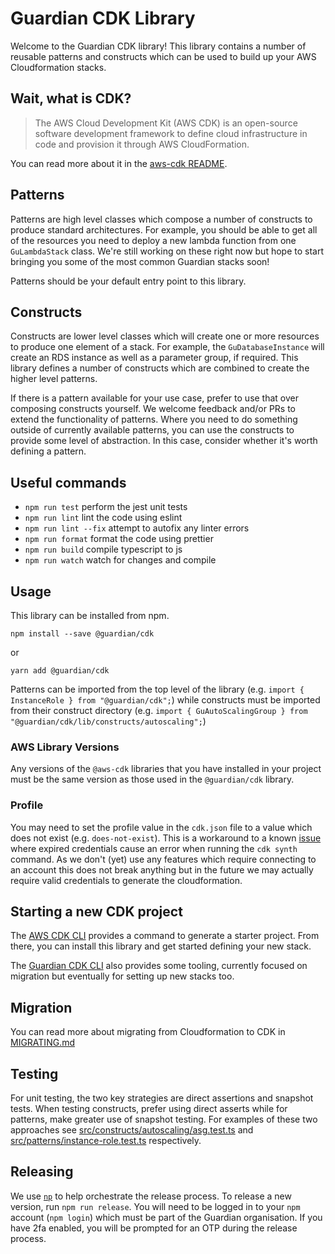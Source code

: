 # Guardian CDK Library

Welcome to the Guardian CDK library! This library contains a number of reusable patterns and constructs which can be used to build up your AWS Cloudformation stacks.

## Wait, what is CDK?

> The AWS Cloud Development Kit (AWS CDK) is an open-source software development framework to define cloud infrastructure in code and provision it through AWS CloudFormation.

You can read more about it in the [aws-cdk README](https://github.com/aws/aws-cdk).

## Patterns

Patterns are high level classes which compose a number of constructs to produce standard architectures. For example, you should be able to get all of the resources you need to deploy a new lambda function from one `GuLambdaStack` class. We're still working on these right now but hope to start bringing you
some of the most common Guardian stacks soon!

Patterns should be your default entry point to this library.

## Constructs

Constructs are lower level classes which will create one or more resources to produce one element of a stack. For example, the `GuDatabaseInstance` will create an RDS instance as well as a parameter group, if required. This library defines a number of constructs which are combined to create the higher level patterns.

If there is a pattern available for your use case, prefer to use that over composing constructs yourself. We welcome feedback and/or PRs to extend the functionality of patterns. Where you need to do something outside of currently available patterns, you can use the constructs to provide some level of abstraction. In this case, consider whether it's worth defining a pattern.

## Useful commands

- `npm run test` perform the jest unit tests
- `npm run lint` lint the code using eslint
- `npm run lint --fix` attempt to autofix any linter errors
- `npm run format` format the code using prettier
- `npm run build` compile typescript to js
- `npm run watch` watch for changes and compile

## Usage

This library can be installed from npm.

```
npm install --save @guardian/cdk
```

or

```
yarn add @guardian/cdk
```

Patterns can be imported from the top level of the library (e.g. `import { InstanceRole } from "@guardian/cdk";`) while constructs must be imported from their construct directory (e.g. `import { GuAutoScalingGroup } from "@guardian/cdk/lib/constructs/autoscaling";`)

### AWS Library Versions

Any versions of the `@aws-cdk` libraries that you have installed in your project must be the same version as those used in the `@guardian/cdk` library.

### Profile

You may need to set the profile value in the `cdk.json` file to a value which does not exist (e.g. `does-not-exist`).
This is a workaround to a known
[issue](https://github.com/aws/aws-cdk/issues/7849) where expired credentials
cause an error when running the `cdk synth` command. As we don't (yet) use any
features which require connecting to an account this does not break anything but
in the future we may actually require valid credentials to generate the
cloudformation.

## Starting a new CDK project

The [AWS CDK CLI](https://docs.aws.amazon.com/cdk/latest/guide/work-with-cdk-typescript.html) provides a command to generate
a starter project. From there, you can install this library and get started defining your new stack.

The [Guardian CDK CLI](https://github.com/guardian/cdk-cli) also provides some tooling, currently focused on migration
but eventually for setting up new stacks too.

## Migration

You can read more about migrating from Cloudformation to CDK in [MIGRATING.md](MIGRATING.md)

## Testing

For unit testing, the two key strategies are direct assertions and snapshot tests. When testing constructs, prefer using direct asserts while for patterns, make greater use of snapshot testing. For examples of these two approaches see [src/constructs/autoscaling/asg.test.ts](src/constructs/autoscaling/asg.test.ts) and [src/patterns/instance-role.test.ts](src/patterns/instance-role.test.ts) respectively.

## Releasing

We use [`np`](https://www.npmjs.com/package/np) to help orchestrate the release process.
To release a new version, run `npm run release`. You will need to be logged in to your `npm` account (`npm login`) which must be part of the Guardian organisation. If you have 2fa enabled, you will be prompted for an OTP during the release process.
